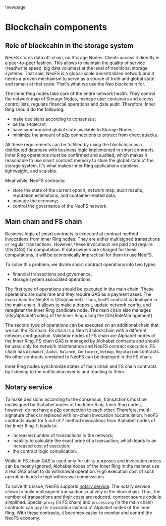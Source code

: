 \newpage

# Blockchain components

## Role of blockcahin in the storage system

NeoFS stores data off-chain, on Storage Nodes. Clients access it directly in a peer-to-peer fashion. This allows to maintain the quality of service (read\write speed, big data volumes) at the level of traditional storage systems. That said, NeoFS is a global-scale decentralized network and it needs a proven mechanism to serve as a source of truth and global state and remain at that scale. That's what we use the Neo blockchain for.

The Inner Ring nodes take care of the entire network health. They control the network map of Storage Nodes, manage user containers and access control lists, regulate financial operations and data audit. Therefore, Inner Ring should do the following:

- make decisions according to consensus;
- be fault-tolerant;
- have synchronized global state available to Storage Nodes;
- minimize the amount of p2p connections to protect from direct attacks.

All these requirements can be fulfilled by using the blockchain as a distributed database with business logic implemented in smart contracts. Inner Ring operations must be confirmed and audited, which makes it reasonable to use smart contract memory to store the global state of the storage system. It's what makes Inner Ring applications stateless, lightweight, and scalable.

Meanwhile, NeoFS contracts:

- store the state of the current epoch, network map, audit results, reputation estimations, and container-related data;
- manage the economy;
- control the governance of the NeoFS network.

## Main chain and FS chain

Business logic of smart contracts is executed at contract method invocations from Inner Ring nodes. They are either multisigned transactions or regular transactions. However, these invocations are paid and require \Gls{GAS} for computation. If data owners are charged for these computations, it will be economically impractical for them to use NeoFS.

To solve this problem, we divide smart contract operations into two types:

- financial transactions and governance,
- storage system associated operations.

The first type of operations should be executed in the main chain. These operations are quite rare and they require GAS as a payment asset. The main chain for NeoFS is \Gls{mainnet}. Thus, `NeoFS` contract is deployed in the main chain. It allows to make a deposit, update network config, and reregister the Inner Ring candidate node. The main chain also manages \Gls{AlphabetNodes} of the Inner Ring using the \Gls{RoleManagement}.

The second type of operations can be executed on an additional chain that we call the FS chain. FS chain is a Neo N3 blockchain with a different network configuration. Validator nodes of FS chain are Alphabet nodes of the Inner Ring. FS chain GAS is managed by Alphabet contracts and should be used only for network maintenance and NeoFS contract execution. FS chain has `Alphabet`, `Audit`, `Balance`, `Container`, `Netmap`, `Reputation` contracts. No other contracts unrelated to NeoFS can be deployed in the FS chain.

Inner Ring nodes synchronize states of main chain and FS chain contracts by listening to the notification events and reacting to them.

## Notary service

To make decisions according to the consensus, transactions must be multisigned by Alphabet nodes of the Inner Ring. Inner Ring nodes, however, do not have a p2p connection to each other. Therefore, multi-signature check is replaced with on-chain invocation accumulation. NeoFS contracts await for 5 out of 7 method invocations from Alphabet nodes of the Inner Ring. It leads to:

- increased number of transactions in the network;
- inability to calculate the exact price of a transaction, which leads to an increased cost of execution;
- the contract logic complication.

While in FS chain GAS is used only for utility purposes and invocation prices can be mostly ignored, Alphabet nodes of the Inner Ring in the mainnet use a real GAS asset to do withdrawal operation. High execution cost of such operation leads to high withdrawal commissions.

To solve this issue, NeoFS supports [notary service](https://github.com/neo-project/neo/issues/1573#issuecomment-704874472). The notary service allows to build multisigned transactions natively in the blockchain. Thus, the number of transactions and their costs are reduced, contract source code is simplified. Special `proxy` (in FS chain) and `processing` (in the main chain) contracts can pay for invocation instead of Alphabet nodes of the Inner Ring. With these contracts, it becomes easier to monitor and control the NeoFS economy.
